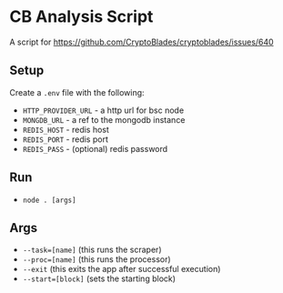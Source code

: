 # CB Analysis Script

A script for https://github.com/CryptoBlades/cryptoblades/issues/640

## Setup

Create a `.env` file with the following:

- `HTTP_PROVIDER_URL` - a http url for bsc node
- `MONGDB_URL` - a ref to the mongodb instance
- `REDIS_HOST` - redis host
- `REDIS_PORT` - redis port
- `REDIS_PASS` - (optional) redis password

## Run

- `node . [args]`

## Args
- `--task=[name]` (this runs the scraper)
- `--proc=[name]` (this runs the processor)
- `--exit` (this exits the app after successful execution)
- `--start=[block]` (sets the starting block)